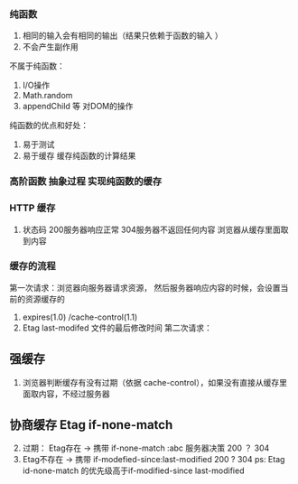 ### 纯函数
 1. 相同的输入会有相同的输出（结果只依赖于函数的输入 ）
 2. 不会产生副作用
 
 不属于纯函数：
 1. I/O操作
 2. Math.random
 3. appendChild 等 对DOM的操作

 纯函数的优点和好处：
 1. 易于测试
 2. 易于缓存  缓存纯函数的计算结果


### 高阶函数 抽象过程 实现纯函数的缓存
  
### HTTP 缓存
  1. 状态码 200服务器响应正常 304服务器不返回任何内容 浏览器从缓存里面取到内容

### 缓存的流程
  第一次请求：浏览器向服务器请求资源， 然后服务器响应内容的时候，会设置当前的资源缓存的
  1. expires(1.0) /cache-control(1.1)
  2. Etag  last-modifed 文件的最后修改时间
  第二次请求：  
  ## 强缓存 
  1. 浏览器判断缓存有没有过期（依据 cache-control），如果没有直接从缓存里面取内容，不经过服务器
  ## 协商缓存 Etag if-none-match 
  2. 过期： Etag存在 -> 携带 if-none-match :abc 服务器决策 200 ？ 304 
  3. Etag不存在 -> 携带 if-modefied-since:last-modified 200 ? 304
  ps: Etag id-none-match 的优先级高于if-modified-since  last-modified 